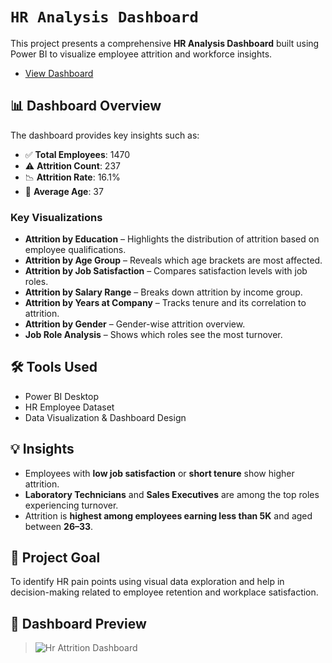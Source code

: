 # `HR Analysis Dashboard`

This project presents a comprehensive **HR Analysis Dashboard** built using Power BI to visualize employee attrition and workforce insights.
- <a href = 'https://github.com/Etishasri/HR-Attrition-Dashboard/blob/main/Hr%20Attrition%20Dashboard.png'> View Dashboard </a>

## 📊 Dashboard Overview

The dashboard provides key insights such as:

- ✅ **Total Employees**: 1470  
- ⚠️ **Attrition Count**: 237  
- 📉 **Attrition Rate**: 16.1%  
- 📆 **Average Age**: 37  

### Key Visualizations

- **Attrition by Education** – Highlights the distribution of attrition based on employee qualifications.
- **Attrition by Age Group** – Reveals which age brackets are most affected.
- **Attrition by Job Satisfaction** – Compares satisfaction levels with job roles.
- **Attrition by Salary Range** – Breaks down attrition by income group.
- **Attrition by Years at Company** – Tracks tenure and its correlation to attrition.
- **Attrition by Gender** – Gender-wise attrition overview.
- **Job Role Analysis** – Shows which roles see the most turnover.

## 🛠️ Tools Used

- Power BI Desktop  
- HR Employee Dataset  
- Data Visualization & Dashboard Design

## 💡 Insights

- Employees with **low job satisfaction** or **short tenure** show higher attrition.
- **Laboratory Technicians** and **Sales Executives** are among the top roles experiencing turnover.
- Attrition is **highest among employees earning less than 5K** and aged between **26–33**.

## 📌 Project Goal

To identify HR pain points using visual data exploration and help in decision-making related to employee retention and workplace satisfaction.

## 📸 Dashboard Preview

> ![Hr Attrition Dashboard](https://github.com/user-attachments/assets/2ea6e3be-bdc3-4bf0-a89f-ac1149bfb94f)



